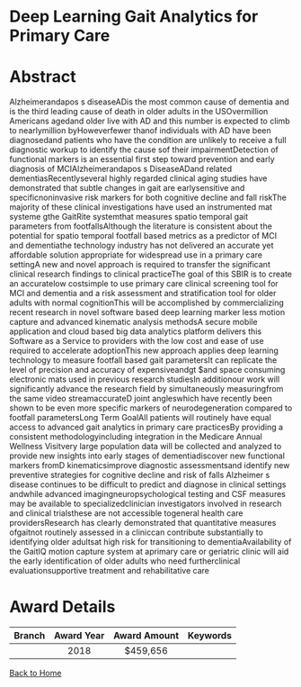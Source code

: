 
Deep Learning Gait Analytics for Primary Care
=============================================

# Abstract


Alzheimerandapos s diseaseADis the most common cause of dementia and is the third leading cause of death in
older adults in the USOvermillion Americans agedand older live with AD and this number is
expected to climb to nearlymillion byHoweverfewer thanof individuals with AD have
been diagnosedand patients who have the condition are unlikely to receive a full diagnostic workup to
identify the cause sof their impairmentDetection of functional markers is an essential first step toward
prevention and early diagnosis of MCIAlzheimerandapos s DiseaseADand related dementiasRecentlyseveral highly regarded clinical aging studies have demonstrated that subtle changes in gait are
earlysensitive and specificnoninvasive risk markers for both cognitive decline and fall riskThe majority
of these clinical investigations have used an instrumented mat systeme gthe GaitRite systemthat
measures spatio temporal gait parameters from footfallsAlthough the literature is consistent about the potential for spatio temporal footfall based metrics as a
predictor of MCI and dementiathe technology industry has not delivered an accurate yet affordable
solution appropriate for widespread use in a primary care settingA new and novel approach is required to
transfer the significant clinical research findings to clinical practiceThe goal of this SBIR is to create an accuratelow costsimple to use primary care clinical screening tool
for MCI and dementia and a risk assessment and stratification tool for older adults with normal cognitionThis will be accomplished by commercializing recent research in novel software based deep learning
marker less motion capture and advanced kinematic analysis methodsA secure mobile application and
cloud based big data analytics platform delivers this Software as a Service to providers with the low cost
and ease of use required to accelerate adoptionThis new approach applies deep learning technology to measure footfall based gait parametersIt can
replicate the level of precision and accuracy of expensiveandgt $and space consuming electronic mats
used in previous research studiesIn additionour work will significantly advance the research field by
simultaneously measuringfrom the same video streamaccurateD joint angleswhich have recently been
shown to be even more specific markers of neurodegeneration compared to footfall parametersLong Term GoalAll patients will routinely have equal access to advanced gait analytics in primary care
practicesBy providing a consistent methodologyincluding integration in the Medicare Annual Wellness
Visitvery large population data will be collected and analyzed to provide new insights into early stages of
dementiadiscover new functional markers fromD kinematicsimprove diagnostic assessmentsand
identify new preventive strategies for cognitive decline and risk of falls Alzheimer s disease continues to be difficult to predict and diagnose in clinical settings andwhile advanced imagingneuropsychological testing and CSF measures may be available to specializedclinician investigators involved in research and clinical trialsthese are not accessible togeneral health care providersResearch has clearly demonstrated that quantitative measures ofgaitnot routinely assessed in a cliniccan contribute substantially to identifying older adultsat high risk for transitioning to dementiaAvailability of the GaitIQ motion capture system at aprimary care or geriatric clinic will aid the early identification of older adults who need furtherclinical evaluationsupportive treatment and rehabilitative care  

# Award Details

|Branch|Award Year|Award Amount|Keywords|
| :---: | :---: | :---: | :---: |
||2018|$459,656||
  
  


[Back to Home](https://github.com/chrischow/dod_sbir_awards#2375)